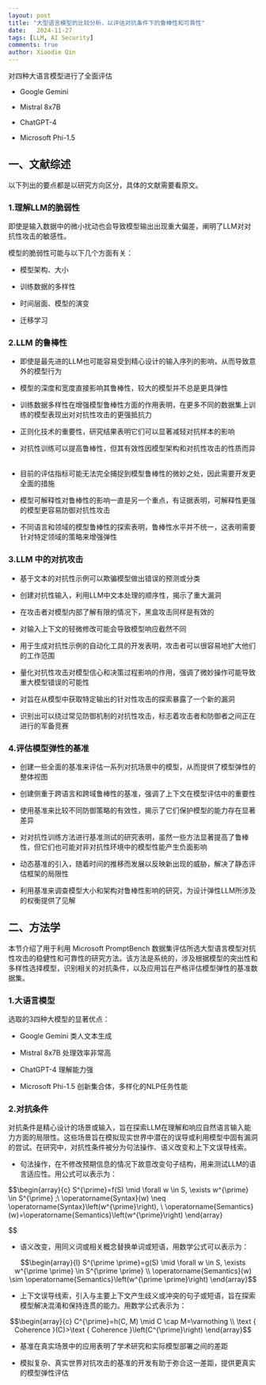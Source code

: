 ```yaml
---
layout: post
title: "大型语言模型的比较分析，以评估对抗条件下的鲁棒性和可靠性"
date:   2024-11-27
tags: [LLM, AI Security]
comments: true
author: Xiaodie Qin
---
```



对四种大语言模型进行了全面评估

- Google Gemini
    
- Mistral 8x7B
    
- ChatGPT-4
    
- Microsoft Phi-1.5
    

## 一、文献综述

以下列出的要点都是以研究方向区分，具体的文献需要看原文。

### 1.理解LLM的脆弱性

即使是输入数据中的微小扰动也会导致模型输出出现重大偏差，阐明了LLM对对抗性攻击的敏感性。

模型的脆弱性可能与以下几个方面有关：

- 模型架构、大小
    
- 训练数据的多样性
    
- 时间层面、模型的演变
    
- 迁移学习
    

### 2.LLM 的鲁棒性

- 即使是最先进的LLM也可能容易受到精心设计的输入序列的影响，从而导致意外的模型行为
    
- 模型的深度和宽度直接影响其鲁棒性，较大的模型并不总是更具弹性
    
- 训练数据多样性在增强模型鲁棒性方面的作用表明，在更多不同的数据集上训练的模型表现出对对抗性攻击的更强抵抗力
    
- 正则化技术的重要性，研究结果表明它们可以显著减轻对抗样本的影响
    
- 对抗性训练可以提高鲁棒性，但其有效性因模型架构和对抗性攻击的性质而异  
    
- 目前的评估指标可能无法完全捕捉到模型鲁棒性的微妙之处，因此需要开发更全面的措施
    
- 模型可解释性对鲁棒性的影响一直是另一个重点，有证据表明，可解释性更强的模型更容易防御对抗性攻击
    
- 不同语言和领域的模型鲁棒性的探索表明，鲁棒性水平并不统一，这表明需要针对特定领域的策略来增强弹性
    

### 3.LLM 中的对抗攻击

- 基于文本的对抗性示例可以欺骗模型做出错误的预测或分类
    
- 创建对抗性输入，利用LLM中文本处理的顺序性，揭示了重大漏洞
    
- 在攻击者对模型内部了解有限的情况下，黑盒攻击同样是有效的
    
- 对输入上下文的轻微修改可能会导致模型响应截然不同
    
- 用于生成对抗性示例的自动化工具的开发表明，攻击者可以很容易地扩大他们的工作范围
    
- 量化对抗性攻击对模型信心和决策过程影响的作用，强调了微妙操作可能导致重大模型错误的可能性
    
- 对旨在从模型中获取特定输出的针对性攻击的探索暴露了一个新的漏洞
    
- 识别出可以绕过常见防御机制的对抗性攻击，标志着攻击者和防御者之间正在进行的军备竞赛
    

### 4.评估模型弹性的基准

- 创建一些全面的基准来评估一系列对抗场景中的模型，从而提供了模型弹性的整体视图
    
- 创建侧重于跨语言和跨域鲁棒性的基准，强调了上下文在模型评估中的重要性
    
- 使用基准来比较不同防御策略的有效性，揭示了它们保护模型的能力存在显著差异
    
- 对对抗性训练方法进行基准测试的研究表明，虽然一些方法显著提高了鲁棒性，但它们也可能对非对抗性环境中的模型性能产生负面影响
    
- 动态基准的引入，随着时间的推移而发展以反映新出现的威胁，解决了静态评估框架的局限性
    
- 利用基准来调查模型大小和架构对鲁棒性影响的研究，为设计弹性LLM所涉及的权衡提供了见解


## 二、方法学

本节介绍了用于利用 Microsoft PromptBench 数据集评估所选大型语言模型对抗性攻击的稳健性和可靠性的研究方法。该方法是系统的，涉及根据模型的突出性和多样性选择模型，识别相关的对抗条件，以及应用旨在严格评估模型弹性的基准数据集。

### 1.大语言模型

选取的3四种大模型的显著优点：

- Google Gemini 类人文本生成
    
- Mistral 8x7B 处理效率非常高
    
- ChatGPT-4 理解能力强
    
- Microsoft Phi-1.5 创新集合体，多样化的NLP任务性能
    

### 2.对抗条件

对抗条件是精心设计的场景或输入，旨在探索LLM在理解和响应自然语言输入能力方面的局限性。这些场景旨在模拟现实世界中潜在的误导或利用模型中固有漏洞的尝试。在研究中，对抗性条件被分为句法操作、语义改变和上下文误导线索。

- 句法操作，在不修改预期信息的情况下故意改变句子结构，用来测试LLM的语言适应性。用公式可以表示为：
    

$$\begin{array}{c}
S^{\prime}=f(S) \mid \forall w \in S, \exists w^{\prime} \in S^{\prime} ;\\
 \operatorname{Syntax}(w) \neq \operatorname{Syntax}\left(w^{\prime}\right), \\
\operatorname{Semantics}(w)=\operatorname{Semantics}\left(w^{\prime}\right)
\end{array}

$$

- 语义改变，用同义词或相关概念替换单词或短语，用数学公式可以表示为：
    

$$\begin{array}{l}
S^{\prime \prime}=g(S) \mid \forall w \in S, \exists w^{\prime \prime} \in S^{\prime \prime} \\
\operatorname{Semantics}(w) \sim \operatorname{Semantics}\left(w^{\prime \prime}\right)
\end{array}$$

- 上下文误导线索，引入与主要上下文产生歧义或冲突的句子或短语，旨在探索模型解决混淆和保持连贯的能力。用数学公式表示为：
    

$$\begin{array}{c}
C^{\prime}=h(C, M) \mid C \cap M=\varnothing \\
\text { Coherence }(C)>\text { Coherence }\left(C^{\prime}\right)
\end{array}$$
    
- 基准在真实场景中的应用表明了学术研究和实际模型部署之间的差距
    
- 模拟复杂、真实世界对抗攻击的基准的开发有助于弥合这一差距，提供更真实的模型弹性评估
